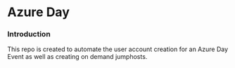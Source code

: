 # Azure Day
### Introduction
This repo is created to automate the user account creation for an Azure Day Event as well as creating on demand jumphosts.
